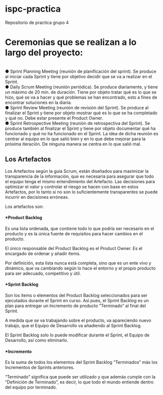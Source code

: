 # ispc-practica
Repositorio de practica grupo 4

<h1>Ceremonias que se realizan a lo largo del proyecto:</h1> <br>
● Sprint Planning Meeting (reunión de planificación del sprint). Se produce al iniciar cada
Sprint y tiene por objetivo decidir que se va a realizar en el Sprint.<br>
● Daily Scrum Meeting (reunión periódica). Se produce diariamente, y tiene un máximo de
20 min. de duración. Tiene por objeto tratar qué es lo que se hizo, qué se va a hacer y
qué problemas se han encontrado, esto a fines de encontrar soluciones en la diaria.<br>
● Sprint Review Meeting (reunión de revisión del Sprint). Se produce al finalizar el Sprint y
tiene por objeto mostrar qué es lo que se ha completado y qué no. Debe estar presente el
Product Owner.<br>
● Sprint Retrospective Meeting (reunión de retrospectiva del Sprint). Se produce también al
finalizar el Sprint y tiene por objeto documentar qué ha funcionado y qué no ha funcionado
en el Sprint. La idea de dicha reunión es centrar al equipo en lo que salió bien y en lo que
debe mejorar para la próxima iteración. De ninguna manera se centra en lo que salió mal.

## Los Artefactos
Los Artefactos según la guía Scrum, están diseñados para maximizar la transparencia de la información, que es necesaria para asegurar que todo el equipo tenga el mismo entendimiento del Artefacto.
Las decisiones para optimizar el valor y controlar el riesgo se hacen con base en estos Artefactos, por lo tanto si no son lo suficientemente transparentes se puede incurrir en decisiones erróneas. <br>

Los artefactos son: <br>

#### *Product Backlog <br>
Es una lista ordenada, que contiene todo lo que podría ser necesario en el producto y es la única fuente de requisitos para hacer cambios en el producto.

El único responsable del Product Backlog es el Product Owner. Es el encargado de ordenar y añadir ítems.

Por definición, esta lista nunca está completa, sino que es un ente vivo y dinámico, que va cambiando según lo hace el entorno y el propio producto para ser adecuado, competitivo y útil.<br>

#### *Sprint Backlog <br>
Son los ítems o elementos del Product Backlog seleccionados para ser ejecutados durante el Sprint en curso. Así pues, el Sprint Backlog es un plan para entregar un Incremento de producto “Terminado” al final del Sprint.

A medida que se va trabajando sobre el producto, va apareciendo nuevo trabajo, que el Equipo de Desarrollo va añadiendo al Sprint Backlog.

El Sprint Backlog solo lo puede modificar durante el Sprint, el Equipo de Desarrollo, así como eliminarlo.

#### *Incremento<br>
Es la suma de todos los elementos del Sprint Backlog “Terminados” más los Incrementos de Sprints anteriores.

“Terminado” significa que puede ser utilizado y que además cumple con la “Definición de Terminado”, es decir, lo que todo el mundo entiende dentro del equipo por terminado.
